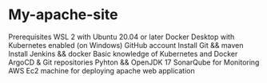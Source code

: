 # My-apache-site

Prerequisites
WSL 2 with Ubuntu 20.04 or later
Docker Desktop with Kubernetes enabled (on Windows)
GitHub account
Install Git && maven
Install Jenkins && docker
Basic knowledge of Kubernetes and Docker
ArgoCD & Git repositories
Pyhton && OpenJDK 17
SonarQube for Monitoring 
AWS Ec2  machine for deploying apache web application
